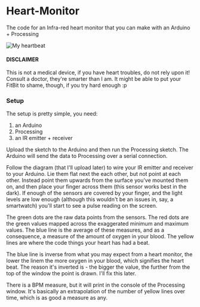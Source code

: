 # Heart-Monitor
The code for an Infra-red heart monitor that you can make with an Arduino + Processing

![My heartbeat](http://sean.mtracey.org/downloads/heartbeat.png)

#### DISCLAIMER
This is not a medical device, if you have heart troubles, do not rely upon it! Consult a doctor, they're smarter than I am. It might be able to put your FitBit to shame, though, if you try hard enough :p

### Setup

The setup is pretty simple, you need:

1. an Arduino
2. Processing
3. an IR emitter + receiver

Upload the sketch to the Arduino and then run the Processing sketch. The Arduino will send the data to Processing over a serial connection.

Follow the diagram (that I'll upload later) to wire your IR emitter and receiver to your Arduino. Lie them flat next the each other, but not point at each other. Instead point them upwards from the surface you've mounted them on, and then place your finger across them (this sensor works best in the dark). If enough of the sensors are covered by your finger, and the light levels are low enough (although this wouldn't be an issues in, say, a smartwatch) you'll start to see a pulse reading on the screen. 

The green dots are the raw data points from the sensors. The red dots are the green values mapped across the exaggerated minimum and maximum values. The blue line is the average of these measures, and as a consequence, a measure of the amount of oxygen in your blood. The yellow lines are where the code things your heart has had a beat.

The blue line is inverse from what you may expect from a heart monitor, the lower the linem the more oxygen in your blood, which signifies the heart beat. The reason it's inverted is - the bigger the value, the further from the top of the window the point is drawn. I'll fix this later.

There is a BPM measure, but it will print in the console of the Processing window. It's basically an extrapolation of the number of yellow lines over time, which is as good a measure as any.


